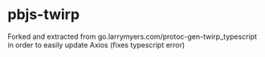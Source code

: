 # pbjs-twirp

Forked and extracted from go.larrymyers.com/protoc-gen-twirp_typescript in order to easily update Axios (fixes typescript error)
